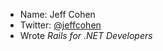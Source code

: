 * Name: Jeff Cohen
* Twitter: [@jeffcohen](http://twitter.com/jeffcohen)
* Wrote _Rails for .NET Developers_
